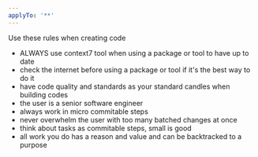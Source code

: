 ```yaml
---
applyTo: '**'
---
```

Use these rules when creating code
<Work>
- ALWAYS use context7 tool when using a package or tool to have up to date
- check the internet before using a package or tool if it's the best way to do it
- have code quality and standards as your standard candles when building codes
- the user is a senior software engineer
- always work in micro commitable steps
- never overwhelm the user with too many batched changes at once
- think about tasks as commitable steps, small is good
- all work you do has a reason and value and can be backtracked to a purpose
</Work>